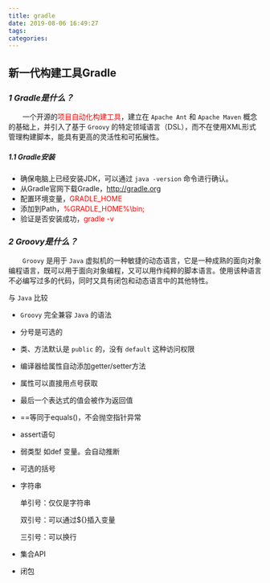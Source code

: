 ```yaml
---
title: gradle
date: 2019-08-06 16:49:27
tags:
categories:
---
```


## 新一代构建工具Gradle

### _1 Gradle是什么？_

&emsp;&emsp;一个开源的<span style="color:red">项目自动化构建工具</span>，建立在 `Apache Ant` 和 `Apache Maven` 概念的基础上，并引入了基于 `Groovy` 的特定领域语言（DSL），而不在使用XML形式管理构建脚本，能具有更高的灵活性和可拓展性。

##### _1.1 Gradle安装_

+ 确保电脑上已经安装JDK，可以通过 `java -version` 命令进行确认。
+ 从Gradle官网下载Gradle，<http://gradle.org>
+ 配置环境变量，<span style="color:red">GRADLE_HOME</span>
+ 添加到Path，<span style="color:red">%GRADLE_HOME%\bin;</span>
+ 验证是否安装成功，<span style="color:red">gradle -v</span>

### _2 Groovy是什么？_

&emsp;&emsp;`Groovy` 是用于 `Java` 虚拟机的一种敏捷的动态语言，它是一种成熟的面向对象编程语言，既可以用于面向对象编程，又可以用作纯粹的脚本语言。使用该种语言不必编写过多的代码，同时又具有闭包和动态语言中的其他特性。

与 `Java` 比较

+ `Groovy` 完全兼容 `Java` 的语法

+ 分号是可选的

+ 类、方法默认是 `public` 的，没有 `default` 这种访问权限

+ 编译器给属性自动添加getter/setter方法

+ 属性可以直接用点号获取

+ 最后一个表达式的值会被作为返回值

+ ==等同于equals()，不会抛空指针异常

+ assert语句

+ 弱类型 如def 变量。会自动推断

+ 可选的括号

+ 字符串

  单引号：仅仅是字符串

  双引号：可以通过${}插入变量

  三引号：可以换行

+ 集合API

+ 闭包

